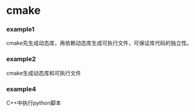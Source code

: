 # cmake
### example1
cmake先生成动态库，再依赖动态库生成可执行文件，可保证库代码的独立性。
### example2
cmake生成动态库和可执行文件
### example4
C++中执行python脚本
